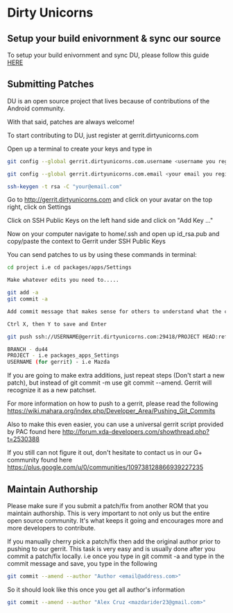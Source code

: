 # Dirty Unicorns #

## Setup your build enivornment & sync our source ##

To setup your build enivornment and sync DU, please follow this guide [HERE](http://therealmofu.com/wp/?p=373)

## Submitting Patches ##

DU is an open source project that lives because of contributions of the Android community.

With that said, patches are always welcome!

To start contributing to DU, just register at gerrit.dirtyunicorns.com

Open up a terminal to create your keys and type in

```bash
git config --global gerrit.dirtyunicorns.com.username <username you registered with>

git config --global gerrit.dirtyunicorns.com.email <your email you registered with>

ssh-keygen -t rsa -C "your@email.com"
```

Go to http://gerrit.dirtyunicorns.com and click on your avatar on the top right, click on Settings

Click on SSH Public Keys on the left hand side and click on "Add Key ..."

Now on your computer navigate to home/.ssh and open up id_rsa.pub and copy/paste the context to Gerrit under SSH Public Keys

You can send patches to us by using these commands in terminal:

```bash
cd project i.e cd packages/apps/Settings

Make whatever edits you need to.....

git add -a
git commit -a

Add commit message that makes sense for others to understand what the commit is for

Ctrl X, then Y to save and Enter

git push ssh://USERNAME@gerrit.dirtyunicorns.com:29418/PROJECT HEAD:refs/for/BRANCH

BRANCH - du44
PROJECT - i.e packages_apps_Settings
USERNAME (for gerrit) - i.e Mazda
```

If you are going to make extra additions, just repeat steps (Don't start a new patch), but instead of git commit -m
use git commit --amend. Gerrit will recognize it as a new patchset.

For more information on how to push to a gerrit, please read the following
https://wiki.mahara.org/index.php/Developer_Area/Pushing_Git_Commits

Also to make this even easier, you can use a universal gerrit script provided by PAC found here
http://forum.xda-developers.com/showthread.php?t=2530388

If you still can not figure it out, don't hesitate to contact us in our G+ community found here
https://plus.google.com/u/0/communities/109738128866939227235

## Maintain Authorship ##
Please make sure if you submit a patch/fix from another ROM that you maintain authorship. This is very important to not only us 
but the entire open source community. It's what keeps it going and encourages more and more developers to contribute.

If you manually cherry pick a patch/fix then add the original author prior to pushing to our gerrit. This task is very easy and is
usually done after you commit a patch/fix locally. i.e once you type in git commit -a and type in the commit message and save, you
type in the following

```bash
git commit --amend --author "Author <email@address.com>"
```

So it should look like this once you get all author's information

```bash
git commit --amend --author "Alex Cruz <mazdarider23@gmail.com>"
```

